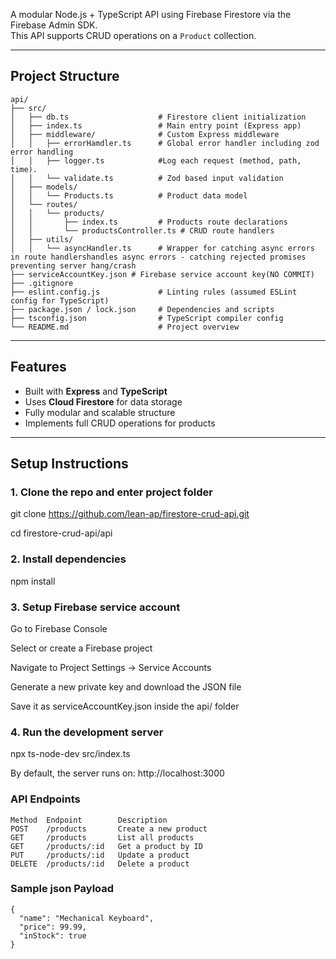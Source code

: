 A modular Node.js + TypeScript API using Firebase Firestore via the Firebase Admin SDK.  
This API supports CRUD operations on a `Product` collection.

---

## Project Structure
```
api/
├── src/
│   ├── db.ts                    # Firestore client initialization
│   ├── index.ts                 # Main entry point (Express app)
│   ├── middleware/              # Custom Express middleware
│   │   ├── errorHamdler.ts      # Global error handler including zod error handling
│   │   ├── logger.ts            #Log each request (method, path, time).
│   │   └── validate.ts          # Zod based input validation
│   ├── models/
│   │   └── Products.ts          # Product data model
│   └── routes/
│   │   └── products/
│   │       ├── index.ts         # Products route declarations
│   │       └── productsController.ts # CRUD route handlers
│   ├── utils/
│   │   └── asyncHandler.ts      # Wrapper for catching async errors in route handlershandles async errors - catching rejected promises preventing server hang/crash
├── serviceAccountKey.json # Firebase service account key(NO COMMIT)
├── .gitignore
├── eslint.config.js             # Linting rules (assumed ESLint config for TypeScript)
├── package.json / lock.json     # Dependencies and scripts
├── tsconfig.json                # TypeScript compiler config
└── README.md                    # Project overview
```
---

## Features

- Built with **Express** and **TypeScript**
- Uses **Cloud Firestore** for data storage
- Fully modular and scalable structure
- Implements full CRUD operations for products

---

## Setup Instructions

### 1. Clone the repo and enter project folder

git clone https://github.com/lean-ap/firestore-crud-api.git

cd firestore-crud-api/api

### 2. Install dependencies
npm install

### 3. Setup Firebase service account

Go to Firebase Console

Select or create a Firebase project

Navigate to Project Settings → Service Accounts

Generate a new private key and download the JSON file

Save it as serviceAccountKey.json inside the api/ folder

### 4. Run the development server

npx ts-node-dev src/index.ts

By default, the server runs on: http://localhost:3000


### API Endpoints
```
Method	Endpoint	    Description
POST    /products	    Create a new product
GET     /products	    List all products
GET	    /products/:id	Get a product by ID
PUT	    /products/:id	Update a product
DELETE	/products/:id	Delete a product
```

### Sample json Payload
```
{
  "name": "Mechanical Keyboard",
  "price": 99.99,
  "inStock": true
}
```
